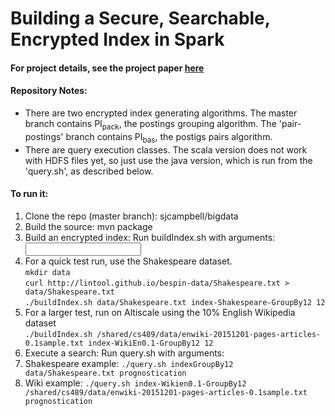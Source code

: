 # Building a Secure, Searchable, Encrypted Index in Spark #  


#### For project details, see the project paper [here](Project%20Paper/Building%20a%20Secure%20Searchable%20Encryption%20Index%20in%20Apache%20Spark.pdf)  


#### Repository Notes:  
* There are two encrypted index generating algorithms. The master branch contains PI<sub>pack</sub>, the postings grouping algorithm. The 'pair-postings' branch contains PI<sub>bas</sub>, the postigs pairs algorithm.
* There are query execution classes. The scala version does not work with HDFS files yet, so just use the java version, which is run from the 'query.sh', as described below.

#### To run it:
1. Clone the repo (master branch): sjcampbell/bigdata
2. Build the source: mvn package
3. Build an encrypted index: Run buildIndex.sh with arguments: <input data file> <output index file> <group size>
  3. For a quick test run, use the Shakespeare dataset.  
    ``mkdir data``  
    ``curl http://lintool.github.io/bespin-data/Shakespeare.txt > data/Shakespeare.txt``  
    ``./buildIndex.sh data/Shakespeare.txt index-Shakespeare-GroupBy12 12``  
  3. For a larger test, run on Altiscale using the 10% English Wikipedia dataset  
    ``./buildIndex.sh /shared/cs489/data/enwiki-20151201-pages-articles-0.1sample.txt index-WikiEn0.1-GroupBy12 12``
4. Execute a search: Run query.sh with arguments: <index path> <dataset path> <query word>
  4. Shakespeare example:
    ``./query.sh indexGroupBy12 data/Shakespeare.txt prognostication``
  4. Wiki example:
    ``./query.sh index-Wikien0.1-GroupBy12 /shared/cs489/data/enwiki-20151201-pages-articles-0.1sample.txt prognostication``
